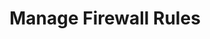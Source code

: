 ---
sidebar_position: 2
title: "Manage Firewall Rules"
sidebar_label: "Manage Firewall Rules"
description: "Administer firewall policies in Debian environments - maintain rule sets, update security policies, organize firewall configurations, and optimize network defense strategies."
keywords:
  - "debian firewall management"
  - "rule set maintenance"
  - "security policy updates"
  - "firewall administration"
  - "network defense"
tags:
  - debian
  - firewall-management
  - rule-maintenance
  - policy-administration
  - network-defense
slug: /linux/debian/security/firewall-rules/manage-firewall-rules
---